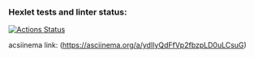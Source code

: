 ### Hexlet tests and linter status:
[![Actions Status](https://github.com/KuragaTipol/python-project-49/actions/workflows/hexlet-check.yml/badge.svg)](https://github.com/KuragaTipol/python-project-49/actions)

acsiinema link: (https://asciinema.org/a/ydlIyQdFfVp2fbzpLD0uLCsuG)
